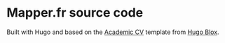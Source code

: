 # Mapper.fr source code

Built with Hugo and based on the [Academic CV](https://github.com/HugoBlox/theme-academic-cv) template from [Hugo Blox](https://hugoblox.com).
